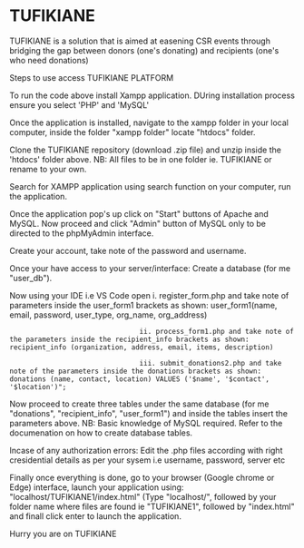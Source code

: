 # TUFIKIANE
TUFIKIANE is a solution that is aimed at easening CSR events through bridging the gap between donors (one's donating) and recipients (one's who need donations)

Steps to use access TUFIKIANE PLATFORM

To run the code above install Xampp application. DUring installation process ensure you select 'PHP' and 'MySQL'

Once the application is installed, navigate to the xampp folder in your local computer, inside the folder "xampp folder" locate "htdocs" folder. 

Clone the TUFIKIANE repository (download .zip file) and unzip inside the 'htdocs' folder above. NB: All files to be in one folder ie. TUFIKIANE or rename to your own.

Search for XAMPP application using search function on your computer, run the application. 

Once the application pop's up click on "Start" buttons of Apache and MySQL. Now proceed and click "Admin" button of MySQL only to be directed to the phpMyAdmin interface.

Create your account, take note of the password and username. 

Once your have access to your server/interface: Create a database (for me "user_db"). 

Now using your IDE i.e VS Code open i. register_form.php and take note of parameters inside the user_form1 brackets as shown: user_form1(name, email, password, user_type, org_name, org_address)

                                    ii. process_form1.php and take note of the parameters inside the recipient_info brackets as shown: recipient_info (organization, address, email, items, description)
                                    
                                    iii. submit_donations2.php and take note of the parameters inside the donations brackets as shown: donations (name, contact, location) VALUES ('$name', '$contact', '$location')";

Now proceed to create three tables under the same database (for me "donations", "recipient_info", "user_form1") and inside the tables insert the parameters above. NB: Basic knowledge of MySQL required. Refer to the documenation on how to create database tables. 

Incase of any authorization errors: Edit the .php files according with right cresidential details as per your sysem i.e username, password, server etc

Finally once everything is done, go to your browser (Google chrome or Edge) interface,  launch your application using: "localhost/TUFIKIANE1/index.html" (Type "localhost/", followed by your folder name where files are found ie "TUFIKIANE1", followed by "index.html"  and finall click enter to launch the application. 

Hurry you are on TUFIKIANE


